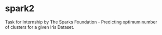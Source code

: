 # spark2
Task for Internship by The Sparks Foundation - Predicting optimum number of clusters for a given Iris Dataset.
